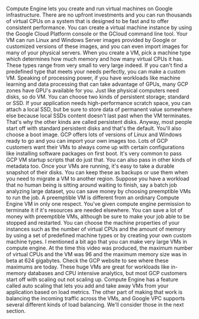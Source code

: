 Compute Engine lets you create and run virtual machines on Google infrastructure. There are no upfront investments and you can run thousands of virtual CPUs on a system that is designed to be fast and to offer consistent performance. You can create a virtual machine instance by using the Google Cloud Platform console or the GCloud command line tool. Your VM can run Linux and Windows Server images provided by Google or customized versions of these images, and you can even import images for many of your physical servers. When you create a VM, pick a machine type which determines how much memory and how many virtual CPUs it has. These types range from very small to very large indeed. If you can't find a predefined type that meets your needs perfectly, you can make a custom VM. Speaking of processing power, if you have workloads like machine learning and data processing that can take advantage of GPUs, many GCP zones have GPU's available for you. Just like physical computers need disks, so do VM. You can choose two kinds of persistent storage; standard or SSD. If your application needs high-performance scratch space, you can attach a local SSD, but be sure to store data of permanent value somewhere else because local SSDs content doesn't last past when the VM terminates. That's why the other kinds are called persistent disks. Anyway, most people start off with standard persistent disks and that's the default. You'll also choose a boot image. GCP offers lots of versions of Linux and Windows ready to go and you can import your own images too. Lots of GCP customers want their VMs to always come up with certain configurations like installing software packages on first boot. It's very common to pass GCP VM startup scripts that do just that. You can also pass in other kinds of metadata too. Once your VMs are running, it's easy to take a durable snapshot of their disks. You can keep these as backups or use them when you need to migrate a VM to another region. Suppose you have a workload that no human being is sitting around waiting to finish, say a batch job analyzing large dataset, you can save money by choosing preemptible VMs to run the job. A preemptible VM is different from an ordinary Compute Engine VM in only one respect. You've given compute engine permission to terminate it if it's resources are needed elsewhere. You can save a lot of money with preemptible VMs, although be sure to make your job able to be stopped and restarted. You can choose the machine properties of your instances such as the number of virtual CPUs and the amount of memory by using a set of predefined machine types or by creating your own custom machine types. I mentioned a bit ago that you can make very large VMs in compute engine. At the time this video was produced, the maximum number of virtual CPUs and the VM was 96 and the maximum memory size was in beta at 624 gigabytes. Check the GCP website to see where these maximums are today. These huge VMs are great for workloads like in-memory databases and CPU intensive analytics, but most GCP customers start off with scaling out not scaling up. Compute Engine has a feature called auto scaling that lets you add and take away VMs from your application based on load metrics. The other part of making that work is balancing the incoming traffic across the VMs, and Google VPC supports several different kinds of load balancing. We'll consider those in the next section.